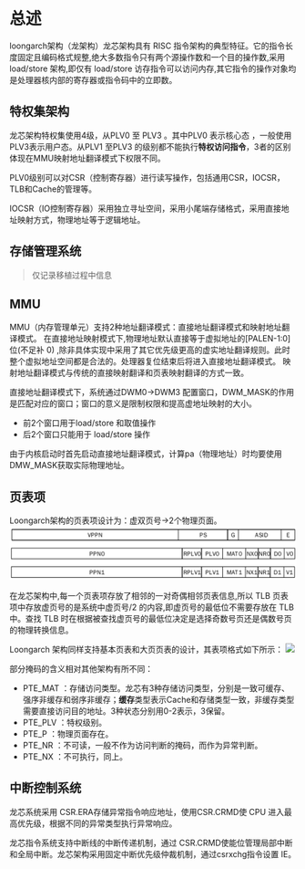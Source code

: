 # 总述
loongarch架构（龙架构）龙芯架构具有 RISC 指令架构的典型特征。它的指令长度固定且编码格式规整,绝大多数指令只有两个源操作数和一个目的操作数,采用 load/store 架构,即仅有 load/store 访存指令可以访问内存,其它指令的操作对象均是处理器核内部的寄存器或指令码中的立即数。

## 特权集架构
龙芯架构特权集使用4级，从PLV0 至 PLV3 。其中PLV0 表示核心态 ，一般使用PLV3表示用户态。从PLV1 至PLV3 的级别都不能执行**特权访问指令**，3者的区别体现在MMU映射地址翻译模式下权限不同。

PLV0级别可以对CSR（控制寄存器）进行读写操作，包括通用CSR，IOCSR，TLB和Cache的管理等。

IOCSR（IO控制寄存器）采用独立寻址空间，采用小尾端存储格式，采用直接地址映射方式，物理地址等于逻辑地址。

## 存储管理系统
>  仅记录移植过程中信息

## MMU
MMU（内存管理单元）支持2种地址翻译模式：直接地址翻译模式和映射地址翻译模式。
在直接地址映射模式下,物理地址默认直接等于虚拟地址的[PALEN-1:0]位(不足补 0)
,除非具体实现中采用了其它优先级更高的虚实地址翻译规则。此时整个虚拟地址空间都是合法的。处理器复位结束后将进入直接地址翻译模式。
映射地址翻译模式与传统的直接映射翻译和页表映射翻译的方式一致。

直接地址翻译模式下，系统通过DWM0->DWM3  配置窗口，DWM_MASK的作用是匹配对应的窗口；窗口的意义是限制权限和提高虚地址映射的大小。
- 前2个窗口用于load/store 和取值操作
- 后2个窗口只能用于 load/store 操作

由于内核启动时首先启动直接地址翻译模式，计算pa（物理地址）时均要使用DMW_MASK获取实际物理地址。

## 页表项
Loongarch架构的页表项设计为：虚双页号->2个物理页面。
![](picture/Pasted%20image%2020240509103054.png)

在龙芯架构中,每一个页表项存放了相邻的一对奇偶相邻页表信息,所以 TLB 页表项中存放虚页号的是系统中虚页号/2 的内容,即虚页号的最低位不需要存放在 TLB 中。查找 TLB 时在根据被查找虚页号的最低位决定是选择奇数号页还是偶数号页的物理转换信息。

Loongarch 架构同样支持基本页表和大页页表的设计，其表项格式如下所示：
![](pirctrue/Pasted%20image%2020240509103251.png)

部分掩码的含义相对其他架构有所不同：
- PTE_MAT ：存储访问类型。龙芯有3种存储访问类型，分别是一致可缓存、强序非缓存和弱序非缓存；**缓存**类型表示Cache和存储类型一致，非缓存类型需要直接访问目的地址。3种状态分别用0-2表示，3保留。
- PTE_PLV ：特权级别。
- PTE_P ：物理页面存在。
- PTE_NR ：不可读，一般不作为访问判断的掩码，而作为异常判断。
- PTE_NX ：不可执行，同上。

## 中断控制系统

龙芯系统采用 CSR.ERA存储异常指令响应地址，使用CSR.CRMD使 CPU 进入最高优先级，根据不同的异常类型执行异常响应。

龙芯指令系统支持中断线的中断传递机制，通过 CSR.CRMD使能位管理局部中断和全局中断。龙芯架构采用固定中断优先级仲裁机制，通过csrxchg指令设置 IE。